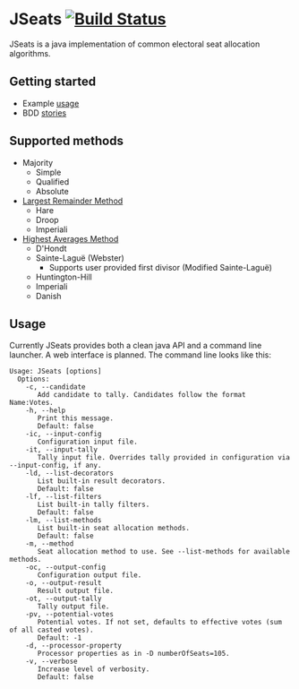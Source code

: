 JSeats [![Build Status](https://travis-ci.org/pau-minoves/jseats.svg?branch=master)](https://travis-ci.org/pau-minoves/jseats)
======



JSeats is a java implementation of common electoral seat allocation algorithms.

## Getting started

 * Example [usage](src/test/java/org/jseats/unit/ExampleProcessorTest.java)
 * BDD [stories](src/test/resources/stories)

## Supported methods
 
 * Majority
 	* Simple
    * Qualified
    * Absolute
 * [Largest Remainder Method](http://en.wikipedia.org/wiki/Largest_remainder_method)
 	* Hare
 	* Droop
 	* Imperiali
 * [Highest Averages Method](http://en.wikipedia.org/wiki/Highest_averages_method)
 	* D'Hondt
 	* Sainte-Laguë (Webster)
 		* Supports user provided first divisor (Modified Sainte-Laguë)
 	* Huntington-Hill
 	* Imperiali
 	* Danish

## Usage

Currently JSeats provides both a clean java API and a command line launcher. A web interface is planned. The command line looks like this:

```
Usage: JSeats [options]
  Options:
    -c, --candidate
       Add candidate to tally. Candidates follow the format Name:Votes.
    -h, --help
       Print this message.
       Default: false
    -ic, --input-config
       Configuration input file.
    -it, --input-tally
       Tally input file. Overrides tally provided in configuration via --input-config, if any.
    -ld, --list-decorators
       List built-in result decorators.
       Default: false
    -lf, --list-filters
       List built-in tally filters.
       Default: false
    -lm, --list-methods
       List built-in seat allocation methods.
       Default: false
    -m, --method
       Seat allocation method to use. See --list-methods for available methods.
    -oc, --output-config
       Configuration output file.
    -o, --output-result
       Result output file.
    -ot, --output-tally
       Tally output file.
    -pv, --potential-votes
       Potential votes. If not set, defaults to effective votes (sum of all casted votes).
       Default: -1
    -d, --processor-property
       Processor properties as in -D numberOfSeats=105.
    -v, --verbose
       Increase level of verbosity.
       Default: false
```

